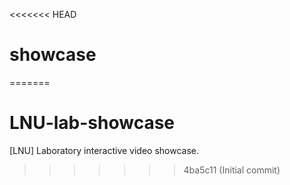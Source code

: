 <<<<<<< HEAD
# showcase
=======
# LNU-lab-showcase
[LNU] Laboratory interactive video showcase.
>>>>>>> 4ba5c11 (Initial commit)
